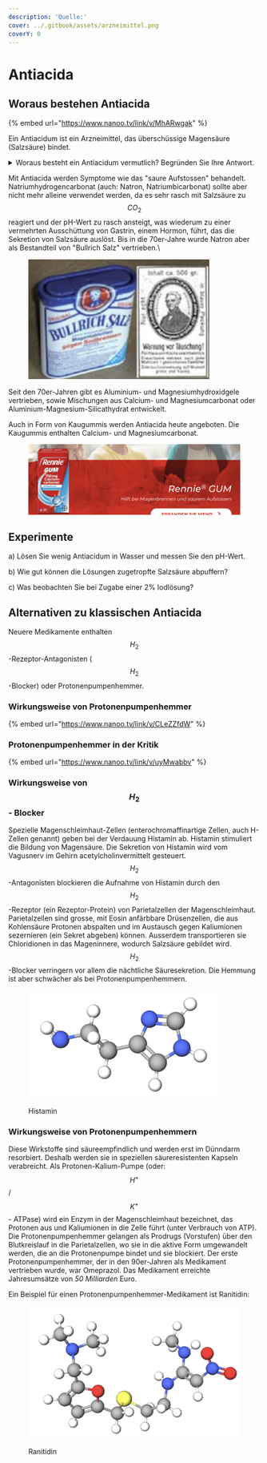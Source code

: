 ```yaml
---
description: 'Quelle:'
cover: ../.gitbook/assets/arzneimittel.png
coverY: 0
---
```


# Antiacida

## Woraus bestehen Antiacida

{% embed url="https://www.nanoo.tv/link/v/MhARwgak" %}

Ein Antiacidum ist ein Arzneimittel, das überschüssige Magensäure (Salzsäure) bindet.

<details>

<summary>Woraus besteht ein Antiacidum vermutlich? Begründen Sie Ihre Antwort.</summary>

Aus Salzen, die schwache Basen enthalten bzw. schwache Basen mit der Salzsäure bilden.\
Beispiele:\
\- Natriumhydrogencarbonat\
\- Natriumcarbonat

Schwache Basen wirken als Pufferbasen indem sie mit der Salzsäure reagieren:\


$$\mathrm{NaHCO}_{3(\mathrm{aq})}+\mathrm{HCl}_{(\mathrm{aq})} \longrightarrow \mathrm{NaCl}_{(\mathrm{aq})}+\mathrm{CO}_{2(\mathrm{~g})}+\mathrm{H}_2 \mathrm{O}$$

</details>

Mit Antiacida werden Symptome wie das "saure Aufstossen" behandelt. Natriumhydrogencarbonat (auch: Natron, Natriumbicarbonat) sollte aber nicht mehr alleine verwendet werden, da es sehr rasch mit Salzsäure zu $$CO_2$$ reagiert und der pH-Wert zu rasch ansteigt, was wiederum zu einer vermehrten Ausschüttung von Gastrin, einem Hormon, führt, das die Sekretion von Salzsäure auslöst. Bis in die 70er-Jahre wurde Natron aber als Bestandteil von "Bullrich Salz" vertrieben.\


<figure><img src="../.gitbook/assets/image (1).png" alt=""><figcaption></figcaption></figure>

Seit den 70er-Jahren gibt es Aluminium- und Magnesiumhydroxidgele vertrieben, sowie Mischungen aus Calcium- und Magnesiumcarbonat oder Aluminium-Magnesium-Silicathydrat entwickelt.

Auch in Form von Kaugummis werden Antiacida heute angeboten. Die Kaugummis enthalten Calcium- und Magnesiumcarbonat.

<figure><img src="../.gitbook/assets/image (2).png" alt=""><figcaption></figcaption></figure>

## Experimente

a) Lösen Sie wenig Antiacidum in Wasser und messen Sie den pH-Wert.

b) Wie gut können die Lösungen zugetropfte Salzsäure abpuffern?

c) Was beobachten Sie bei Zugabe einer 2% Iodlösung?



## Alternativen zu klassischen Antiacida

Neuere Medikamente enthalten $$H_2$$-Rezeptor-Antagonisten ( $$H_2$$ -Blocker) oder Protonenpumpenhemmer.

### Wirkungsweise von Protonenpumpenhemmer

{% embed url="https://www.nanoo.tv/link/v/CLeZZfdW" %}

### Protonenpumpenhemmer in der Kritik

{% embed url="https://www.nanoo.tv/link/v/uyMwabbv" %}

### Wirkungsweise von $$H_2$$ - Blocker

Spezielle Magenschleimhaut-Zellen (enterochromaffinartige Zellen, auch H-Zellen genannt) geben bei der Verdauung Histamin ab. Histamin stimuliert die Bildung von Magensäure. Die Sekretion von Histamin wird vom Vagusnerv im Gehirn acetylcholinvermittelt gesteuert. $$H_2$$-Antagonisten blockieren die Aufnahme von Histamin durch den $$H_2$$-Rezeptor (ein Rezeptor-Protein) von Parietalzellen der Magenschleimhaut. Parietalzellen sind grosse, mit Eosin anfärbbare Drüsenzellen, die aus Kohlensäure Protonen abspalten und im Austausch gegen Kaliumionen sezernieren (ein Sekret abgeben) können. Ausserdem transportieren sie Chloridionen in das Mageninnere, wodurch Salzsäure gebildet wird. $$H_2$$-Blocker verringern vor allem die nächtliche Säuresekretion. Die Hemmung ist aber schwächer als bei Protonenpumpenhemmern.

<figure><img src="../.gitbook/assets/image (4).png" alt="" width="375"><figcaption><p>Histamin</p></figcaption></figure>

### Wirkungsweise von Protonenpumpenhemmern

Diese Wirkstoffe sind säureempfindlich und werden erst im Dünndarm resorbiert. Deshalb werden sie in speziellen säureresistenten Kapseln verabreicht. Als Protonen-Kalium-Pumpe (oder: $$H^+$$/ $$K^+$$ - ATPase) wird ein Enzym in der Magenschleimhaut bezeichnet, das Protonen aus und Kaliumionen in die Zelle führt (unter Verbrauch von ATP). Die Protonenpumpenhemmer gelangen als Prodrugs (Vorstufen) über den Blutkreislauf in die Parietalzellen, wo sie in die aktive Form umgewandelt werden, die an die Protonenpumpe bindet und sie blockiert. Der erste Protonenpumpenhemmer, der in den 90er-Jahren als Medikament vertrieben wurde, war Omeprazol. Das Medikament erreichte Jahresumsätze von _50 Milliarden_ Euro.

Ein Beispiel für einen Protonenpumpenhemmer-Medikament ist Ranitidin:

<figure><img src="../.gitbook/assets/image.png" alt="" width="563"><figcaption><p>Ranitidin</p></figcaption></figure>



